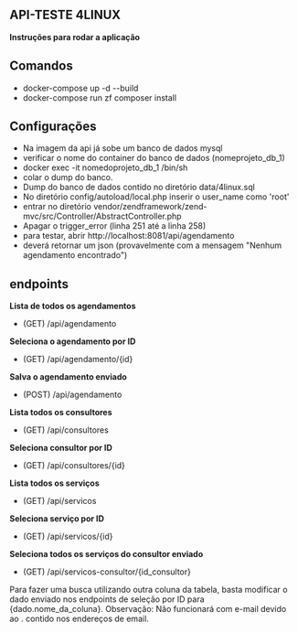 ## API-TESTE 4LINUX

**Instruções para rodar a aplicação**
## Comandos
- docker-compose up -d --build
- docker-compose run zf composer install
## Configurações
- Na imagem da api já sobe um banco de dados mysql
- verificar o nome do container do banco de dados (nomeprojeto_db_1)
- docker exec -it nomedoprojeto_db_1 /bin/sh
- colar o dump do banco.
- Dump do banco de dados contido no diretório data/4linux.sql
- No diretório config/autoload/local.php inserir o user_name como 'root'
- entrar no diretório vendor/zendframework/zend-mvc/src/Controller/AbstractController.php
- Apagar o trigger_error (linha 251 até a linha 258)
- para testar, abrir http://localhost:8081/api/agendamento
- deverá retornar um json (provavelmente com a mensagem "Nenhum agendamento encontrado")

## endpoints
**Lista de todos os agendamentos**
- (GET) /api/agendamento 

**Seleciona o agendamento por ID**
- (GET) /api/agendamento/{id} 

**Salva o agendamento enviado**
- (POST) /api/agendamento  

**Lista todos os consultores**
- (GET) /api/consultores 

**Seleciona consultor por ID**
- (GET) /api/consultores/{id} 

**Lista todos os serviços**
- (GET) /api/servicos 

**Seleciona serviço por ID**
- (GET) /api/servicos/{id} 

**Seleciona todos os serviços do consultor enviado**
- (GET) /api/servicos-consultor/{id_consultor} 

Para fazer uma busca utilizando outra coluna da tabela, basta modificar o dado enviado nos endpoints de
seleção por ID para {dado.nome_da_coluna}. Observação: Não funcionará com e-mail devido ao . contido nos endereços de email.



